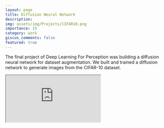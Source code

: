 ```yaml
---
layout: page
title: Diffusion Neural Network
description:
img: assets/img/Projects/CIFAR10.png
importance: 15
category: work
giscus_comments: false
featured: true 
---
```


The final project of  Deep Learning For Perception was building a diffusion neural network for dataset augmentation. We built and trained a diffusion network to generate images from the CIFAR-10 dataset. 
<div class="PDF">
    <iframe class="pdf" 
                    src="https://hudsonkortus.github.io/assets/pdf/RBE474X_P4.pdf">
    </iframe>
</div>
